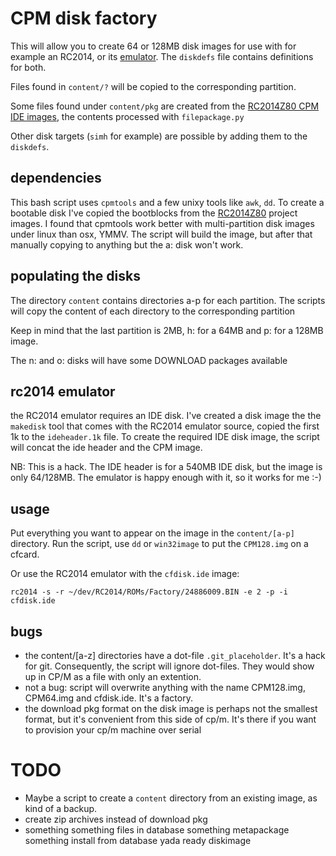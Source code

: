# CPM disk factory

This will allow you to create 64 or 128MB disk images for use with for example
an RC2014, or its [emulator](https://github.com/EtchedPixels/RC2014). The `diskdefs` file contains definitions for both.

Files found in `content/?` will be copied to the corresponding partition.

Some files found under `content/pkg` are created from the [RC2014Z80 CPM IDE
images](https://github.com/RC2014Z80/RC2014/tree/master/ROMs/CPM-IDE/CPM%20Drives),
the contents processed with `filepackage.py`

Other disk targets (`simh` for example) are possible by adding them to the `diskdefs`.

## dependencies

This bash script uses `cpmtools` and a few unixy tools like `awk`, `dd`.
To create a bootable disk I've copied the bootblocks from the
[RC2014Z80](https://github.com/RC2014Z80/RC2014) project images.
I found that cpmtools work better with multi-partition disk images under linux
than osx, YMMV. The script will build the image, but after that manually
copying to anything but the a: disk won't work.

## populating the disks

The directory `content` contains directories a-p for each partition. The
scripts will copy the content of each directory to the corresponding partition

Keep in mind that the last partition is 2MB, h: for a 64MB and p: for a 128MB
image.

The n: and o: disks will have some DOWNLOAD packages available

## rc2014 emulator

the RC2014 emulator requires an IDE disk. I've created a disk image the the
`makedisk` tool that comes with the RC2014 emulator source, copied the first 1k
to the `ideheader.1k` file.
To create the required IDE disk image, the script will concat the ide header
and the CPM image.

NB: This is a hack. The IDE header is for a 540MB IDE disk, but the image is
only 64/128MB. The emulator is happy enough with it, so it works for me :-)

## usage

Put everything you want to appear on the image in the `content/[a-p]` directory.
Run the script, use `dd` or `win32image` to put the `CPM128.img` on a cfcard.

Or use the RC2014 emulator with the `cfdisk.ide` image:

`rc2014 -s -r ~/dev/RC2014/ROMs/Factory/24886009.BIN -e 2 -p -i cfdisk.ide`

## bugs

* the content/[a-z] directories have a dot-file `.git_placeholder`. It's a hack
for git. Consequently, the script will ignore dot-files. They would show up in
CP/M as a file with only an extention.
* not a bug: script will overwrite anything with the name CPM128.img, CPM64.img
and cfdisk.ide. It's a factory.
* the download pkg format on the disk image is perhaps not the smallest format,
but it's convenient from this side of cp/m. It's there if you want to provision
your cp/m machine over serial

# TODO

* Maybe a script to create a `content` directory from an existing image, as kind
of a backup.
* create zip archives instead of download pkg
* something something files in database something metapackage something install
from database yada ready diskimage
